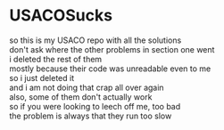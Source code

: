 # USACOSucks
so this is my USACO repo with all the solutions  
don't ask where the other problems in section one went  
i deleted the rest of them  
mostly because their code was unreadable even to me  
so i just deleted it  
and i am not doing that crap all over again  
also, some of them don't actually work  
so if you were looking to leech off me, too bad  
the problem is always that they run too slow

